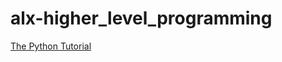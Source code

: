 # alx-higher_level_programming

[The Python Tutorial](https://docs.python.org/3/tutorial/index.html)
